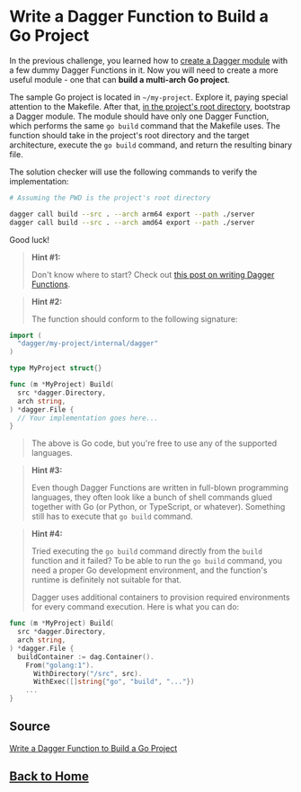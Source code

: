 # **Write a Dagger Function to Build a Go Project**

In the previous challenge, you learned how to [create a Dagger module](https://labs.iximiuz.com/challenges/create-first-dagger-module) with a few dummy Dagger Functions in it. Now you will need to create a more useful module - one that can **build a multi-arch Go project**.

The sample Go project is located in ``~/my-project``. Explore it, paying special attention to the Makefile. After that, <ins>in the project's root directory</ins>, bootstrap a Dagger module. The module should have only one Dagger Function, which performs the same ``go build`` command that the Makefile uses. The function should take in the project's root directory and the target architecture, execute the ``go build`` command, and return the resulting binary file.

The solution checker will use the following commands to verify the implementation:

```bash
# Assuming the PWD is the project's root directory

dagger call build --src . --arch arm64 export --path ./server
dagger call build --src . --arch amd64 export --path ./server
```

Good luck!

> **Hint #1:**
>
> Don't know where to start? Check out [this post on writing Dagger Functions](https://labs.iximiuz.com/courses/dagger/writing-first-function).

> **Hint #2:**
>
> The function should conform to the following signature:
>
```go
import (
  "dagger/my-project/internal/dagger"
)

type MyProject struct{}

func (m *MyProject) Build(
  src *dagger.Directory,
  arch string,
) *dagger.File {
  // Your implementation goes here...
}
```
>
> The above is Go code, but you're free to use any of the supported languages.


> **Hint #3:**
>
> Even though Dagger Functions are written in full-blown programming languages, they often look like a bunch of shell commands glued together with Go (or Python, or TypeScript, or whatever). Something still has to execute that ``go build`` command.

> **Hint #4:**
>
> Tried executing the ``go build`` command directly from the ``build`` function and it failed? To be able to run the ``go build`` command, you need a proper Go development environment, and the function's runtime is definitely not suitable for that.
>
> Dagger uses additional containers to provision required environments for every command execution. Here is what you can do:
>
```go
func (m *MyProject) Build(
  src *dagger.Directory,
  arch string,
) *dagger.File {
  buildContainer := dag.Container().
    From("golang:1").
      WithDirectory("/src", src).
      WithExec([]string{"go", "build", "..."})
    ...
}
```

## **Source**

[Write a Dagger Function to Build a Go Project](https://labs.iximiuz.com/challenges/write-first-dagger-function)

## **[Back to Home](../../)**